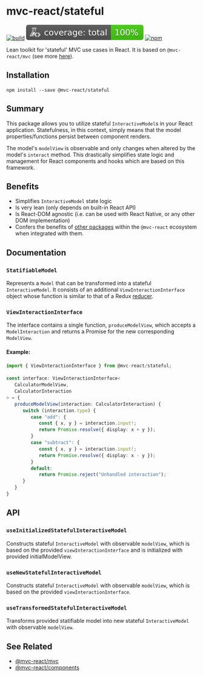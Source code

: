 # mvc-react/stateful

[![build](https://github.com/Grod56/mvc-react/actions/workflows/stateful-build.yml/badge.svg)](https://github.com/Grod56/mvc-react/actions/workflows/stateful-build.yml) [![coverage](https://raw.githubusercontent.com/Grod56/mvc-react/main/badges/packages/stateful/coverage-total.svg)](https://github.com/Grod56/mvc-react/actions/workflows/stateful-coverage.yml) [![npm](https://img.shields.io/npm/v/%40mvc-react%2Fstateful)](https://www.npmjs.com/package/@mvc-react/stateful)

Lean toolkit for 'stateful' MVC use cases in React. It is based on `@mvc-react/mvc` (see more [here](https://github.com/Grod56/mvc-react/tree/main/packages/mvc#readme)).

## Installation

```console
npm install --save @mvc-react/stateful
```

## Summary

This package allows you to utilize stateful `InteractiveModel`s in your React application. Statefulness, in this context, simply means that the model properties/functions persist between component renders.

The model's `modelView` is observable and only changes when altered by the model's `interact` method. This drastically simplifies state logic and management for React components and hooks which are based on this framework.

## Benefits

- Simplifies `InteractiveModel` state logic
- Is very lean (only depends on built-in React API)
- Is React-DOM agnostic (i.e. can be used with React Native, or any other DOM implementation)
- Confers the benefits of [other packages](#see-related) within the `@mvc-react` ecosystem when integrated with them.

## Documentation

### `StatifiableModel`

Represents a `Model` that can be transformed into a stateful `InteractiveModel`. It consists of an additional `ViewInteractionInterface` object whose function is similar to that of a Redux [reducer](https://redux.js.org/tutorials/fundamentals/part-3-state-actions-reducers#writing-reducers).

### `ViewInteractionInterface`

The interface contains a single function, `produceModelView`, which accepts a `ModelInteraction` and returns a Promise for the new corresponding `ModelView`.

#### Example:

```ts
import { ViewInteractionInterface } from @mvc-react/stateful;

const interface: ViewInteractionInterface<
   CalculatorModelView,
   CalculatorInteraction
> = {
   produceModelView(interaction: CalculatorInteraction) {
      switch (interaction.type) {
         case "add": {
            const { x, y } = interaction.input!;
            return Promise.resolve({ display: x + y });
         }
         case "subtract": {
            const { x, y } = interaction.input!;
            return Promise.resolve({ display: x - y });
         }
         default:
            return Promise.reject("Unhandled interaction");
      }
   }
}
```

## API

### `useInitializedStatefulInteractiveModel`

Constructs stateful `InteractiveModel` with observable `modelView`, which is based on the provided `viewInteractionInterface` and is initialized with provided initialModelView.

### `useNewStatefulInteractiveModel`

Constructs stateful `InteractiveModel` with observable `modelView`, which is based on the provided `viewInteractionInterface`.

### `useTransformedStatefulInteractiveModel`

Transforms provided statifiable model into new stateful `InteractiveModel` with observable `modelView`.

## See Related

- [@mvc-react/mvc](https://github.com/Grod56/mvc-react/tree/main/packages/mvc#readme)
- [@mvc-react/components](https://github.com/Grod56/mvc-react/tree/main/packages/components#readme)
